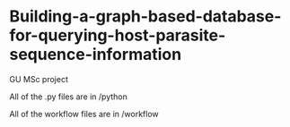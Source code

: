 # Building-a-graph-based-database-for-querying-host-parasite-sequence-information
GU MSc project 

All of the .py files are in /python

All of the workflow files are in /workflow

